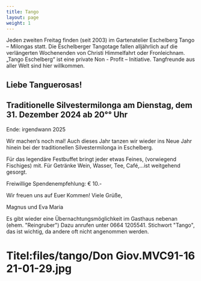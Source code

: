 ```yaml
---
title: Tango
layout: page
weight: 1
---
```


Jeden zweiten Freitag finden (seit 2003) im Gartenatelier Eschelberg Tango – Milongas statt. Die Eschelberger Tangotage fallen alljährlich auf die verlängerten Wochenenden von Christi Himmelfahrt oder Fronleichnam.  
„Tango Eschelberg“ ist eine private Non - Profit – Initiative. Tangfreunde aus aller Welt sind hier willkommen.


## Liebe Tanguerosas!

## Traditionelle Silvestermilonga am Dienstag, dem 31. Dezember 2024 ab 20°° Uhr 
Ende: irgendwann 2025

Wir machen‘s noch mal! Auch dieses Jahr tanzen wir wieder ins Neue Jahr hinein 
bei der traditionellen Silvestermilonga in Eschelberg.

Für das legendäre Festbuffet bringt jeder etwas Feines, (vorwiegend Fischiges) mit. 
Für Getränke Wein, Wasser, Tee, Café,…ist weitgehend gesorgt.

Freiwillige Spendenempfehlung: € 10.- 

Wir freuen uns auf Euer Kommen! Viele Grüße,

Magnus und Eva Maria


Es gibt wieder eine Übernachtungsmöglichkeit im Gasthaus nebenan (ehem. "Reingruber") 
Dazu anrufen unter 0664 1205541. Stichwort "Tango", das ist wichtig, da andere oft nicht angenommen werden.

# Titel:files/tango/Don Giov.MVC91-16 21-01-29.jpg

